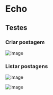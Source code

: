 # Echo
## Testes
### Criar postagem
![image](https://github.com/user-attachments/assets/dea7d41e-6bfc-4169-9062-ff34d8cc64be)

### Listar postagens
![image](https://github.com/user-attachments/assets/c859abe2-8b3f-4653-83c0-45d40d026a79)

![image](https://github.com/user-attachments/assets/3c710d62-833b-4676-819e-dd22fa02b677)
